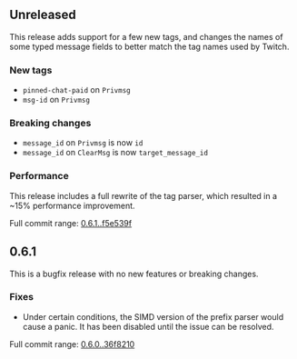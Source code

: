 ## Unreleased

This release adds support for a few new tags, and changes the names of some typed message fields
to better match the tag names used by Twitch.

### New tags

- `pinned-chat-paid` on `Privmsg`
- `msg-id` on `Privmsg`

### Breaking changes

- `message_id` on `Privmsg` is now `id`
- `message_id` on `ClearMsg` is now `target_message_id`

### Performance

This release includes a full rewrite of the tag parser, which resulted in a ~15% performance improvement.

Full commit range: [0.6.1..f5e539f](https://github.com/jprochazk/tmi-rs/compare/0.6.1...f5e539f)

## 0.6.1

This is a bugfix release with no new features or breaking changes.

### Fixes

- Under certain conditions, the SIMD version of the prefix parser would cause a panic.
  It has been disabled until the issue can be resolved.

Full commit range: [0.6.0..36f8210](https://github.com/jprochazk/tmi-rs/compare/0.6.0...36f8210)
